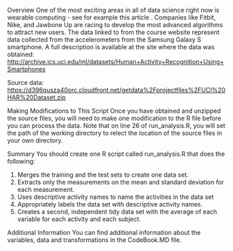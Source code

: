 Overview
One of the most exciting areas in all of data science right now is wearable computing - see for example this article . 
Companies like Fitbit, Nike, and Jawbone Up are racing to develop the most advanced algorithms to attract new users. 
The data linked to from the course website represent data collected from the accelerometers from the Samsung Galaxy S smartphone. 
A full description is available at the site where the data was obtained:
http://archive.ics.uci.edu/ml/datasets/Human+Activity+Recognition+Using+Smartphones 

Source data:
https://d396qusza40orc.cloudfront.net/getdata%2Fprojectfiles%2FUCI%20HAR%20Dataset.zip

Making Modifications to This Script
Once you have obtained and unzipped the source files, you will need to make one modification to the R file before you can process the data. 
Note that on line 26 of run_analysis.R, you will set the path of the working directory to relect the location of the source files in your own directory.

Summary
You should create one R script called run_analysis.R that does the following:
1. Merges the training and the test sets to create one data set.
2. Extracts only the measurements on the mean and standard deviation for each measurement.
3. Uses descriptive activity names to name the activities in the data set
4. Appropriately labels the data set with descriptive activity names.
5. Creates a second, independent tidy data set with the average of each variable for each activity and each subject.

Additional Information
You can find additional information about the variables, data and transformations in the CodeBook.MD file.